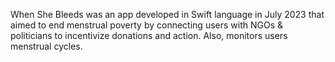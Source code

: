 When She Bleeds was an app developed in Swift language in July 2023 that aimed to end menstrual poverty by connecting users with NGOs & politicians to incentivize donations and action. Also, monitors users menstrual cycles.

